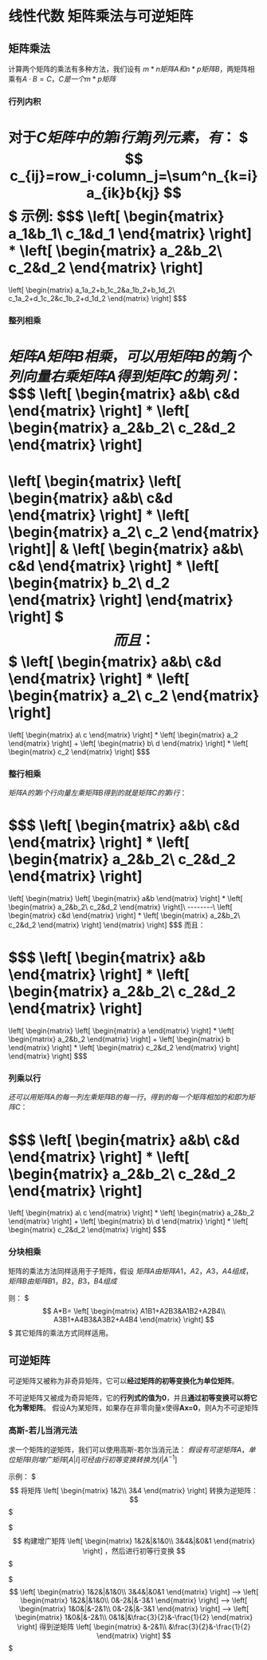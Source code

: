 # 线性代数 矩阵乘法与可逆矩阵

## 矩阵乘法

计算两个矩阵的乘法有多种方法，我们设有 $m*n矩阵A和n*p矩阵B$，两矩阵相乘有$A·B=C$，$C是一个m*p矩阵$

### 行列内积

对于$C矩阵中的第i行第j列元素，有：$
$$$
c_{ij}=row_i·column_j=\sum^n_{k=i}a_{ik}b{kj}
$$$
示例:
$$$
\left[
	\begin{matrix}
    a_1&b_1\\
    c_1&d_1
    \end{matrix}
\right]
*
\left[
	\begin{matrix}
    a_2&b_2\\
    c_2&d_2
    \end{matrix}
\right]
=
\left[
	\begin{matrix}
    a_1a_2+b_1c_2&a_1b_2+b_1d_2\\
    c_1a_2+d_1c_2&c_1b_2+d_1d_2
    \end{matrix}
\right]
$$$

### 整列相乘

$矩阵A矩阵B相乘，可以用矩阵B的第j个列向量右乘矩阵A得到矩阵C的第j列$：
$$$
\left[
	\begin{matrix}
    a&b\\
    c&d
    \end{matrix}
\right]
*
\left[
	\begin{matrix}
    a_2&b_2\\
    c_2&d_2
    \end{matrix}
\right]
=
\left[
	\begin{matrix}
    \left[
	\begin{matrix}
    a&b\\
    c&d
    \end{matrix}
\right]
*
\left[
	\begin{matrix}
    a_2\\
    c_2
    \end{matrix}
\right]|
&
\left[
	\begin{matrix}
    a&b\\
    c&d
    \end{matrix}
\right]
*
\left[
	\begin{matrix}
    b_2\\
    d_2
    \end{matrix}
\right]
    \end{matrix}
\right]
$$$
而且：
$$$
\left[
	\begin{matrix}
    a&b\\
    c&d
    \end{matrix}
\right]
*
\left[
	\begin{matrix}
    a_2\\
    c_2
    \end{matrix}
\right]
=
\left[
	\begin{matrix}
    a\\
    c
    \end{matrix}
\right]
*
\left[
	\begin{matrix}
    a_2
    \end{matrix}
\right]
+
\left[
	\begin{matrix}
    b\\
    d
    \end{matrix}
\right]
*
\left[
	\begin{matrix}
    c_2
    \end{matrix}
\right]
$$$

### 整行相乘

$矩阵A的第i个行向量左乘矩阵B得到的就是矩阵C的第i行$：

$$$
\left[
	\begin{matrix}
    a&b\\
    c&d
    \end{matrix}
\right]
*
\left[
	\begin{matrix}
    a_2&b_2\\
    c_2&d_2
    \end{matrix}
\right]
=
\left[
	\begin{matrix}
    \left[
	\begin{matrix}
    a&b
    \end{matrix}
\right]
*
\left[
	\begin{matrix}
    a_2&b_2\\
    c_2&d_2
    \end{matrix}
\right]\\
--------\\
\left[
	\begin{matrix}
    c&d
    \end{matrix}
\right]
*
\left[
	\begin{matrix}
    a_2&b_2\\
    c_2&d_2
    \end{matrix}
\right]
    \end{matrix}
\right]
$$$
而且：

$$$
\left[
	\begin{matrix}
    a&b
    \end{matrix}
\right]
*
\left[
	\begin{matrix}
    a_2&b_2\\
    c_2&d_2
    \end{matrix}
\right]
=
\left[
	\begin{matrix}
    \left[
	\begin{matrix}
    a
    \end{matrix}
\right]
*
\left[
	\begin{matrix}
    a_2&b_2
    \end{matrix}
\right]
+
\left[
	\begin{matrix}
    b
    \end{matrix}
\right]
*
\left[
	\begin{matrix}
    c_2&d_2
    \end{matrix}
\right]
    \end{matrix}
\right]
$$$

### 列乘以行

$还可以用矩阵A的每一列左乘矩阵B的每一行，得到的每一个矩阵相加的和即为矩阵C$：

$$$
\left[
	\begin{matrix}
    a&b\\
    c&d
    \end{matrix}
\right]
*
\left[
	\begin{matrix}
    a_2&b_2\\
    c_2&d_2
    \end{matrix}
\right]
=
\left[
	\begin{matrix}
    a\\
    c
    \end{matrix}
\right]
*
\left[
	\begin{matrix}
    a_2&b_2
    \end{matrix}
\right]
+
\left[
	\begin{matrix}
    b\\
    d
    \end{matrix}
\right]
*
\left[
	\begin{matrix}
    c_2&d_2
    \end{matrix}
\right]
$$$

### 分块相乘

矩阵的乘法方法同样适用于子矩阵，假设
$矩阵A由矩阵A1，A2，A3，A4组成，矩阵B由矩阵B1，B2，B3，B4组成$

则：
$$$
A*B=
\left[
	\begin{matrix}
    A1B1+A2B3&A1B2+A2B4\\
    A3B1+A4B3&A3B2+A4B4
    \end{matrix}
\right]
$$$
其它矩阵的乘法方式同样适用。

## 可逆矩阵

可逆矩阵又被称为非奇异矩阵，它可以**经过矩阵的初等变换化为单位矩阵**。

不可逆矩阵又被成为奇异矩阵，它的**行列式的值为0**，并且**通过初等变换可以将它化为零矩阵**。
假设A为某矩阵，如果存在非零向量x使得**Ax=0**，则A为不可逆矩阵

### 高斯-若儿当消元法
求一个矩阵的逆矩阵，我们可以使用高斯-若尔当消元法：
$假设有可逆矩阵A，单位矩阵I则增广矩阵[A|I]可经由行初等变换转换为[I|A^{-1}]$

示例：
$$$
将矩阵
\left[
	\begin{matrix}
    1&2\\
    3&4
	\end{matrix}
\right]
转换为逆矩阵：
$$$

$$$
构建增广矩阵
\left[
	\begin{matrix}
    1&2&|&1&0\\
    3&4&|&0&1
	\end{matrix}
\right]
，然后进行初等行变换
$$$

$$$
\left[
	\begin{matrix}
    1&2&|&1&0\\
    3&4&|&0&1
	\end{matrix}
\right]
-->
\left[
	\begin{matrix}
    1&2&|&1&0\\
    0&-2&|&-3&1
	\end{matrix}
\right]
-->
\left[
	\begin{matrix}
    1&0&|&-2&1\\
    0&-2&|&-3&1
	\end{matrix}
\right]
-->
\left[
	\begin{matrix}
    1&0&|&-2&1\\
    0&1&|&\frac{3}{2}&-\frac{1}{2}
	\end{matrix}
\right]
得到逆矩阵
\left[
	\begin{matrix}
    &-2&1\\
    &\frac{3}{2}&-\frac{1}{2}
	\end{matrix}
\right]
$$$